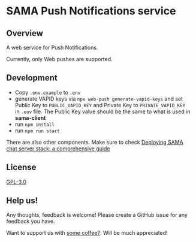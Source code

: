 # SAMA Push Notifications service 

## Overview

A web service for Push Notifications.

Currently, only Web pushes are supported.

## Development

- Copy `.env.example` to `.env`
- generate VAPID keys via `npx web-push generate-vapid-keys` and set Public Key to `PUBLIC_VAPID_KEY` and Private Key to `PRIVATE_VAPID_KEY` in `.env` file. The Public Key value should be the same to what is used in **sama-client**
- run `npm install`
- run `npm run start`

There are also other components. Make sure to check [Deploying SAMA chat server stack: a comprehensive guide](https://medium.com/sama-communications/deploying-sama-chat-server-stack-a-comprehensive-guide-294ddb9a2d78)

## License

[GPL-3.0](LICENSE)

## Help us!

Any thoughts, feedback is welcome! Please create a GitHub issue for any feedback you have.

Want to support us with [some coffee?](https://www.buymeacoffee.com/khomenkoigor). Will be much appreciated! 

